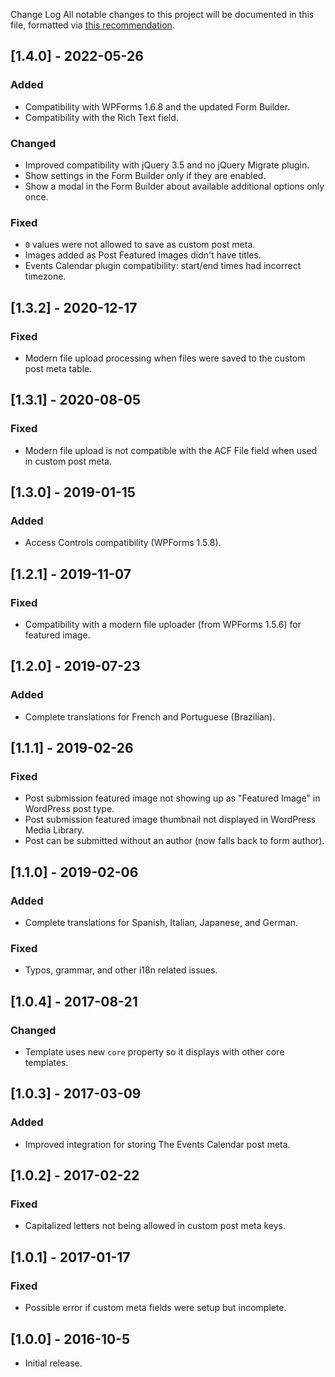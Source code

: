 Change Log
All notable changes to this project will be documented in this file, formatted via [this recommendation](https://keepachangelog.com/).

## [1.4.0] - 2022-05-26
### Added
- Compatibility with WPForms 1.6.8 and the updated Form Builder.
- Compatibility with the Rich Text field.

### Changed
- Improved compatibility with jQuery 3.5 and no jQuery Migrate plugin.
- Show settings in the Form Builder only if they are enabled.
- Show a modal in the Form Builder about available additional options only once.

### Fixed
- `0` values were not allowed to save as custom post meta.
- Images added as Post Featured Images didn't have titles.
- Events Calendar plugin compatibility: start/end times had incorrect timezone.

## [1.3.2] - 2020-12-17
### Fixed
- Modern file upload processing when files were saved to the custom post meta table.

## [1.3.1] - 2020-08-05
### Fixed
- Modern file upload is not compatible with the ACF File field when used in custom post meta.

## [1.3.0] - 2019-01-15
### Added
- Access Controls compatibility (WPForms 1.5.8).

## [1.2.1] - 2019-11-07
### Fixed
- Compatibility with a modern file uploader (from WPForms 1.5.6) for featured image.

## [1.2.0] - 2019-07-23
### Added
- Complete translations for French and Portuguese (Brazilian).

## [1.1.1] - 2019-02-26
### Fixed
- Post submission featured image not showing up as "Featured Image" in WordPress post type.
- Post submission featured image thumbnail not displayed in WordPress Media Library.
- Post can be submitted without an author (now falls back to form author).

## [1.1.0] - 2019-02-06
### Added
- Complete translations for Spanish, Italian, Japanese, and German.

### Fixed
- Typos, grammar, and other i18n related issues.

## [1.0.4] - 2017-08-21
### Changed
- Template uses new `core` property so it displays with other core templates.

## [1.0.3] - 2017-03-09
### Added
- Improved integration for storing The Events Calendar post meta.

## [1.0.2] - 2017-02-22
### Fixed
- Capitalized letters not being allowed in custom post meta keys.

## [1.0.1] - 2017-01-17
### Fixed
- Possible error if custom meta fields were setup but incomplete.

## [1.0.0] - 2016-10-5
- Initial release.
